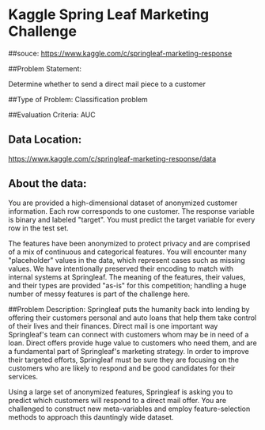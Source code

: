 # Kaggle Spring Leaf Marketing Challenge

##souce: 
https://www.kaggle.com/c/springleaf-marketing-response

##Problem Statement:

Determine whether to send a direct mail piece to a customer

##Type of Problem: 
Classification problem

##Evaluation Criteria: 
AUC

## Data Location:
https://www.kaggle.com/c/springleaf-marketing-response/data

## About the data:
You are provided a high-dimensional dataset of anonymized customer information. Each row corresponds to one customer. The response variable is binary and labeled "target". You must predict the target variable for every row in the test set.

The features have been anonymized to protect privacy and are comprised of a mix of continuous and categorical features. You will encounter many "placeholder" values in the data, which represent cases such as missing values. We have intentionally preserved their encoding to match with internal systems at Springleaf. The meaning of the features, their values, and their types are provided "as-is" for this competition; handling a huge number of messy features is part of the challenge here.

##Problem Description:
Springleaf puts the humanity back into lending by offering their customers personal and auto loans that help them take control of their lives and their finances. Direct mail is one important way Springleaf's team can connect with customers whom may be in need of a loan.
Direct offers provide huge value to customers who need them, and are a fundamental part of Springleaf's marketing strategy. In order to improve their targeted efforts, Springleaf must be sure they are focusing on the customers who are likely to respond and be good candidates for their services.

Using a large set of anonymized features, Springleaf is asking you to predict which customers will respond to a direct mail offer. You are challenged to construct new meta-variables and employ feature-selection methods to approach this dauntingly wide dataset.
